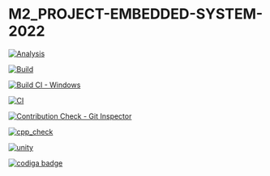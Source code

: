 # M2_PROJECT-EMBEDDED-SYSTEM-2022

[![Analysis](https://github.com/Vishnuprasad1234/M2_PROJECT-EMBEDDED-SYSTEM-2022/actions/workflows/Analysis.yml/badge.svg)](https://github.com/Vishnuprasad1234/M2_PROJECT-EMBEDDED-SYSTEM-2022/actions/workflows/Analysis.yml)

[![Build](https://github.com/Vishnuprasad1234/M2_PROJECT-EMBEDDED-SYSTEM-2022/actions/workflows/build.yml/badge.svg)](https://github.com/Vishnuprasad1234/M2_PROJECT-EMBEDDED-SYSTEM-2022/actions/workflows/build.yml)

[![Build CI - Windows](https://github.com/Vishnuprasad1234/M2_PROJECT-EMBEDDED-SYSTEM-2022/actions/workflows/Build_windows.yml/badge.svg)](https://github.com/Vishnuprasad1234/M2_PROJECT-EMBEDDED-SYSTEM-2022/actions/workflows/Build_windows.yml)

[![CI](https://github.com/Vishnuprasad1234/M2_PROJECT-EMBEDDED-SYSTEM-2022/actions/workflows/valgrind.yml/badge.svg)](https://github.com/Vishnuprasad1234/M2_PROJECT-EMBEDDED-SYSTEM-2022/actions/workflows/valgrind.yml)

[![Contribution Check - Git Inspector](https://github.com/Vishnuprasad1234/M2_PROJECT-EMBEDDED-SYSTEM-2022/actions/workflows/get%20%20inspector.yml/badge.svg)](https://github.com/Vishnuprasad1234/M2_PROJECT-EMBEDDED-SYSTEM-2022/actions/workflows/get%20%20inspector.yml)

[![cpp_check](https://github.com/Vishnuprasad1234/M2_PROJECT-EMBEDDED-SYSTEM-2022/actions/workflows/cppcheck.yml/badge.svg)](https://github.com/Vishnuprasad1234/M2_PROJECT-EMBEDDED-SYSTEM-2022/actions/workflows/cppcheck.yml)

[![unity](https://github.com/Vishnuprasad1234/M2_PROJECT-EMBEDDED-SYSTEM-2022/actions/workflows/unity.yml/badge.svg)](https://github.com/Vishnuprasad1234/M2_PROJECT-EMBEDDED-SYSTEM-2022/actions/workflows/unity.yml)

<a href="https://app.codiga.io/public/user/github/Vishnuprasad1234">
   <img src="https://api.codiga.io/public/badge/user/github/Vishnuprasad1234?style=light" alt="codiga badge" />
</a>
